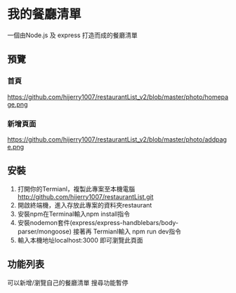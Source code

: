 # 我的餐廳清單

一個由Node.js 及 express 打造而成的餐廳清單

## 預覽

### 首頁

https://github.com/hijerry1007/restaurantList_v2/blob/master/photo/homepage.png

### 新增頁面

https://github.com/hijerry1007/restaurantList_v2/blob/master/photo/addpage.png


## 安裝

1. 打開你的Termianl，複製此專案至本機電腦 http://github.com/hijerry1007/restaurantList.git
2. 開啟終端機，進入存放此專案的資料夾restaurant
3. 安裝npm在Terminal輸入npm install指令
4. 安裝nodemon套件(express/express-handblebars/body-parser/mongoose) 接著再 Termianl輸入 npm run dev指令
5. 輸入本機地址localhost:3000 即可瀏覽此頁面

## 功能列表

可以新增/瀏覽自己的餐廳清單
搜尋功能暫停
